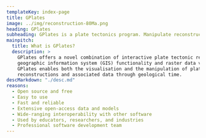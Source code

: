 ```yaml
---
templateKey: index-page
title: GPlates
image: ../img/reconstruction-80Ma.png
heading: GPlates
subheading: GPlates is a plate tectonics program. Manipulate reconstructions of geological and paleogeographic features through geological time. Interactively visualize vector, raster and volume data. PyGPlates is the GPlates Python library. Get fine-grained access to GPlates functionality in your Python scripts.
mainpitch:
  title: What is GPlates?
  description: >
    GPlates offers a novel combination of interactive plate tectonic reconstructions, 
    geographic information system (GIS) functionality and raster data visualisation. 
    GPlates enables both the visualisation and the manipulation of plate tectonic 
    reconstructions and associated data through geological time.  
descMarkdown: "./desc.md"
reasons:
  - Open source and free
  - Easy to use
  - Fast and reliable
  - Extensive open-access data and models
  - Wide-ranging interoperability with other software
  - Used by educators, researchers, and industries
  - Professional software development team 
---
```


